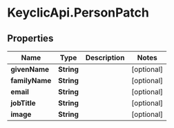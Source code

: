 # KeyclicApi.PersonPatch

## Properties
Name | Type | Description | Notes
------------ | ------------- | ------------- | -------------
**givenName** | **String** |  | [optional] 
**familyName** | **String** |  | [optional] 
**email** | **String** |  | [optional] 
**jobTitle** | **String** |  | [optional] 
**image** | **String** |  | [optional] 


